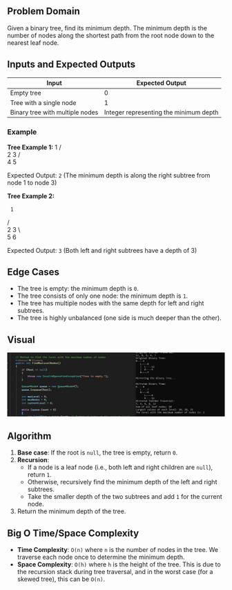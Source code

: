 ﻿## Problem Domain
Given a binary tree, find its minimum depth. The minimum depth is the number of nodes along the shortest path from the root node down to the nearest leaf node.

## Inputs and Expected Outputs

| Input                                 | Expected Output |
|---------------------------------------|-----------------|
| Empty tree                            | 0               |
| Tree with a single node               | 1               |
| Binary tree with multiple nodes       | Integer representing the minimum depth |

### Example

**Tree Example 1:**
     1
   /   \
  2     3
 / \
4   5


Expected Output: `2` (The minimum depth is along the right subtree from node 1 to node 3)

**Tree Example 2:**

     1
   /   \
  2     3
   \     \
    5     6

    
Expected Output: `3` (Both left and right subtrees have a depth of 3)

## Edge Cases
- The tree is empty: the minimum depth is `0`.
- The tree consists of only one node: the minimum depth is `1`.
- The tree has multiple nodes with the same depth for left and right subtrees.
- The tree is highly unbalanced (one side is much deeper than the other).

## Visual

![Tree Diagram](https://github.com/nooralbonne/challenges-and-data-structures/blob/Max-Level-Nodes/Data-Structures/Trees/TreeImplementation/MaxLevelNodes/maxNumberOfNodes.jpg)

## Algorithm
1. **Base case**: If the root is `null`, the tree is empty, return `0`.
2. **Recursion**:
   - If a node is a leaf node (i.e., both left and right children are `null`), return `1`.
   - Otherwise, recursively find the minimum depth of the left and right subtrees.
   - Take the smaller depth of the two subtrees and add `1` for the current node.
3. Return the minimum depth of the tree.


## Big O Time/Space Complexity

- **Time Complexity**: `O(n)` where `n` is the number of nodes in the tree. We traverse each node once to determine the minimum depth.
- **Space Complexity**: `O(h)` where `h` is the height of the tree. This is due to the recursion stack during tree traversal, and in the worst case (for a skewed tree), this can be `O(n)`.

